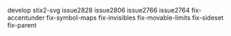 develop
stix2-svg
issue2828
issue2806
issue2766
issue2764
fix-accentunder
fix-symbol-maps
fix-invisibles
fix-movable-limits
fix-sideset
fix-parent
